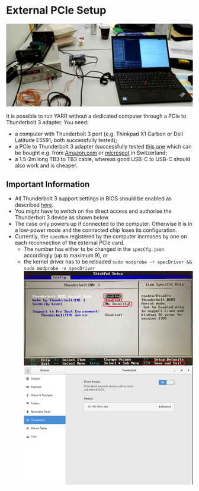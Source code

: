 # External PCIe Setup

![External PCIe Setup](images/ext_pcie_setup.jpg)

It is possible to run YARR without a dedicated computer through a PCIe to Thunderbolt 3 adapter. You need:

 * a computer with Thunderbolt 3 port (e.g. Thinkpad X1 Carbon or Dell Latitude E5591, both successfully tested);
 * a PCIe to Thunderbolt 3 adapter (successfully tested [this one](https://www.startech.com/CH/en/Cards-Adapters/Slot-Extension/thunderbolt-3-pcie-expansion-chassis~TB31PCIEX16) which can be bought e.g. from [Amazon.com](https://www.amazon.com/StarTech-com-Thunderbolt-PCIe-Expansion-Chassis/dp/B075RJHLB4/ref=sr_1_3) or [microspot](https://www.microspot.ch/de/computer-gaming/pc-komponenten/geh%C3%A4use--c586000/startech-com-pcie-erweiterungsgeh%C3%A4use--p0001424460) in Switzerland;
 * a 1.5-2m long TB3 to TB3 cable, whereas good USB-C to USB-C should also work and is cheaper.

## Important Information
 * All Thunderbolt 3 support settings in BIOS should be enabled as described [here](https://it.nmu.edu/docs/thinkpad-thunderbolt-3-dock-set).
 * You might have to switch on the direct access and authorise the Thunderbolt 3 device as shown below.
 * The case only powers up if connected to the computer. Otherwise it is in a low-power mode and the connected chip loses its configuration.
 * Currently, the ``specNum`` registered by the computer increases by one on each reconnection of the external PCIe card.
     * The number has either to be changed in the ``specCfg.json`` accordingly (up to maximum 9), or
     * the kernel driver has to be reloaded ``sudo modprobe -r specDriver && sudo modprobe -v specDriver``
![Bios setting for Thunderbolt 3](images/biosTB3.png)
![Thunderbolt 3 device authorisation](images/tb3cc7.png)
